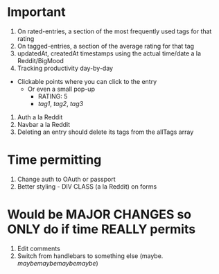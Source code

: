 # Important
1. On rated-entries, a section of the most frequently used tags for that rating
1. On tagged-entries, a section of the average rating for that tag
1. updatedAt, createdAt timestamps using the actual time/date a la Reddit/BigMood
1. Tracking productivity day-by-day
  - Clickable points where you can click to the entry
    - Or even a small pop-up
      - RATING: 5
      - *tag1*, *tag2*, *tag3*
1. Auth a la Reddit
1. Navbar a la Reddit
1. Deleting an entry should delete its tags from the allTags array

# Time permitting
1. Change auth to OAuth or passport
1. Better styling - DIV CLASS (a la Reddit) on forms

# Would be MAJOR CHANGES so ONLY do if time REALLY permits
1. Edit comments
1. Switch from handlebars to something else (maybe. *maybemaybemaybemaybe*)